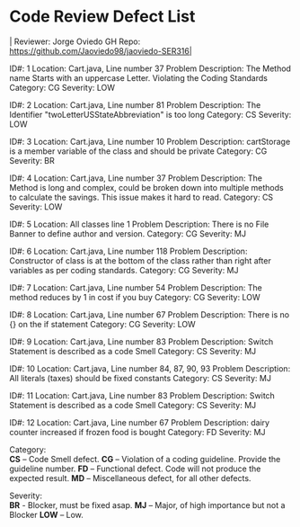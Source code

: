 # Code Review Defect List

| Reviewer: Jorge Oviedo GH Repo: https://github.com/Jaoviedo98/jaoviedo-SER316|

ID#: 1
Location: Cart.java, Line number 37
Problem Description: The Method name Starts with an uppercase Letter. Violating the Coding Standards
Category: CG
Severity: LOW

ID#: 2
Location: Cart.java, Line number 81
Problem Description: The Identifier "twoLetterUSStateAbbreviation" is too long
Category: CS
Severity: LOW

ID#: 3
Location: Cart.java, Line number 10
Problem Description: cartStorage is a member variable of the class and should be private
Category: CG
Severity: BR

ID#: 4
Location: Cart.java, Line number 37
Problem Description: The Method is long and complex, could be broken down into multiple methods to calculate the savings. This issue makes it hard to read.
Category: CS
Severity: LOW

ID#: 5
Location: All classes line 1
Problem Description: There is no File Banner to define author and version.
Category: CG
Severity: MJ

ID#: 6
Location: Cart.java, Line number 118
Problem Description: Constructor of class is at the bottom of the class rather than right after variables as per coding standards.
Category: CG
Severity: MJ

ID#: 7
Location: Cart.java, Line number 54
Problem Description: The method reduces by 1 in cost if you buy 
Category: CG
Severity: LOW

ID#: 8
Location: Cart.java, Line number 67
Problem Description: There is no {} on the if statement
Category: CG
Severity: LOW

ID#: 9
Location: Cart.java, Line number 83
Problem Description: Switch Statement is described as a code Smell
Category: CS
Severity: MJ

ID#: 10
Location: Cart.java, Line number 84, 87, 90, 93
Problem Description: All literals (taxes) should be fixed constants
Category: CS
Severity: MJ

ID#: 11
Location: Cart.java, Line number 83
Problem Description: Switch Statement is described as a code Smell
Category: CS
Severity: MJ

ID#: 12
Location: Cart.java, Line number 67
Problem Description: dairy counter increased if frozen food is bought 
Category: FD
Severity: MJ


Category:        
**CS** – Code Smell defect. 
**CG** – Violation of a coding guideline. Provide the guideline number. 
**FD** – Functional defect. Code will not produce the expected result. 
**MD** – Miscellaneous defect, for all other defects.

Severity:       
**BR** - Blocker, must be fixed asap. 
**MJ** – Major, of high importance but not a Blocker 
**LOW** – Low.